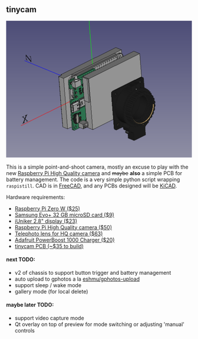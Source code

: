 tinycam
---

![tinycam_v2 CAD](media/tinycam_v2.png)

This is a simple point-and-shoot camera, mostly an excuse to play with the new [Raspberry Pi High Quality camera](https://www.raspberrypi.org/products/raspberry-pi-high-quality-camera/) and ~~maybe~~ **also** a simple PCB for battery management.
The code is a very simple python script wrapping `raspistill`.
CAD is in [FreeCAD](https://www.freecadweb.org/), and any PCBs designed will be [KiCAD](https://kicad-pcb.org/).

Hardware requirements:

- [Raspberry Pi Zero W ($25)](https://www.amazon.com/CanaKit-Raspberry-Wireless-Official-Supply/dp/B071L2ZQZX/)
- [Samsung Evo+ 32 GB microSD card ($9)](https://www.amazon.com/gp/product/B00WR4IJBE)
- [iUniker 2.8" display ($23)](https://www.amazon.com/gp/product/B07H8ZY89H/)
- [Raspberry Pi High Quality camera ($50)](https://www.pishop.us/product/raspberry-pi-hq-camera/?src=raspberrypi)
- [Telephoto lens for HQ camera ($63)](https://www.pishop.us/product/16mm-telephoto-lens-for-raspberry-pi-hq-camera/)
- [Adafruit PowerBoost 1000 Charger ($20)](https://www.adafruit.com/product/2465)
- [tinycam PCB (~$35 to build)](pcb/)


#### next TODO:

- v2 of chassis to support button trigger and battery management
- auto upload to gphotos a la [eshmu/gphotos-upload](https://github.com/eshmu/gphotos-upload)
- support sleep / wake mode
- gallery mode (for local delete)


#### maybe later TODO:

- support video capture mode
- Qt overlay on top of preview for mode switching or adjusting 'manual' controls
